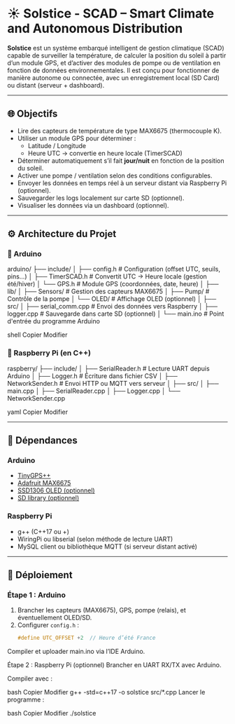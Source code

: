# ☀️ Solstice - SCAD – Smart Climate and Autonomous Distribution

**Solstice** est un système embarqué intelligent de gestion climatique (SCAD) capable de surveiller la température, de calculer la position du soleil à partir d’un module GPS, et d’activer des modules de pompe ou de ventilation en fonction de données environnementales. Il est conçu pour fonctionner de manière autonome ou connectée, avec un enregistrement local (SD Card) ou distant (serveur + dashboard).

---

## 🌐 Objectifs

- Lire des capteurs de température de type MAX6675 (thermocouple K).
- Utiliser un module GPS pour déterminer :
  - Latitude / Longitude
  - Heure UTC → convertie en heure locale (TimerSCAD)
- Déterminer automatiquement s’il fait **jour/nuit** en fonction de la position du soleil.
- Activer une pompe / ventilation selon des conditions configurables.
- Envoyer les données en temps réel à un serveur distant via Raspberry Pi (optionnel).
- Sauvegarder les logs localement sur carte SD (optionnel).
- Visualiser les données via un dashboard (optionnel).

---

## ⚙️ Architecture du Projet

### 📁 Arduino

arduino/
├── include/
│ ├── config.h # Configuration (offset UTC, seuils, pins…)
│ ├── TimerSCAD.h # Convertit UTC → Heure locale (gestion été/hiver)
│ └── GPS.h # Module GPS (coordonnées, date, heure)
│
├── lib/
│ ├── Sensors/ # Gestion des capteurs MAX6675
│ ├── Pump/ # Contrôle de la pompe
│ └── OLED/ # Affichage OLED (optionnel)
│
├── src/
│ ├── serial_comm.cpp # Envoi des données vers Raspberry
│ ├── logger.cpp # Sauvegarde dans carte SD (optionnel)
│ └── main.ino # Point d'entrée du programme Arduino

shell
Copier
Modifier

### 🧠 Raspberry Pi (en C++)

raspberry/
├── include/
│ ├── SerialReader.h # Lecture UART depuis Arduino
│ ├── Logger.h # Écriture dans fichier CSV
│ ├── NetworkSender.h # Envoi HTTP ou MQTT vers serveur
│
├── src/
│ ├── main.cpp
│ ├── SerialReader.cpp
│ ├── Logger.cpp
│ └── NetworkSender.cpp

yaml
Copier
Modifier

---

## 🔧 Dépendances

### Arduino

- [TinyGPS++](https://github.com/mikalhart/TinyGPSPlus)
- [Adafruit MAX6675](https://github.com/adafruit/MAX6675-library)
- [SSD1306 OLED (optionnel)](https://github.com/adafruit/Adafruit_SSD1306)
- [SD library (optionnel)](https://www.arduino.cc/reference/en/libraries/sd/)

### Raspberry Pi

- g++ (C++17 ou +)
- WiringPi ou libserial (selon méthode de lecture UART)
- MySQL client ou bibliothèque MQTT (si serveur distant activé)

---

## 🚀 Déploiement

### Étape 1 : Arduino

1. Brancher les capteurs (MAX6675), GPS, pompe (relais), et éventuellement OLED/SD.
2. Configurer `config.h` :
   ```cpp
   #define UTC_OFFSET +2  // Heure d’été France
Compiler et uploader main.ino via l’IDE Arduino.

Étape 2 : Raspberry Pi (optionnel)
Brancher en UART RX/TX avec Arduino.

Compiler avec :

bash
Copier
Modifier
g++ -std=c++17 -o solstice src/*.cpp
Lancer le programme :

bash
Copier
Modifier
./solstice
